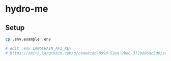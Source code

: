 # hydro-me

## Setup

```bash
cp .env.example .env

# edit .env LANGCHAIN_API_KEY
# https://smith.langchain.com/o/c9ae8cdd-099d-52ea-9be6-3729086dd2d0/settings
```
